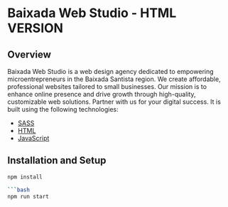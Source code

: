 # Baixada Web Studio - HTML VERSION

## Overview

Baixada Web Studio is a web design agency dedicated to empowering microentrepreneurs in the Baixada Santista region. We create affordable, professional websites tailored to small businesses. Our mission is to enhance online presence and drive growth through high-quality, customizable web solutions. Partner with us for your digital success. 
 It is built using the following technologies:

- [SASS](https://sass-lang.com/)
- [HTML](https://developer.mozilla.org/pt-BR/docs/Web/HTML)
- [JavaScript](https://www.javascript.com/)

## Installation and Setup
```bash
npm install

```bash
npm run start